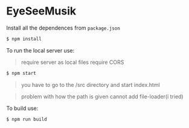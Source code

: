 # EyeSeeMusik

Install all the dependences from `package.json`

```sh
$ npm install 
```

To run the local server use:
> require server as local files require CORS
```sh
$ npm start

```
> you have to go to the /src directory and start index.html

> problem with how the path is given cannot add file-loader(i tried)

To build use:
```sh
$ npm run build
```
